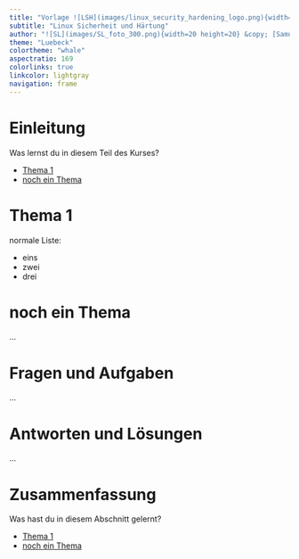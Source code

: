 ```yaml
---
title: "Vorlage ![LSH](images/linux_security_hardening_logo.png){width=20 height=20}"
subtitle: "Linux Sicherheit und Härtung"
author: "![SL](images/SL_foto_300.png){width=20 height=20} &copy; [Samuel Lenk](https://linux-trainings.de/)"
theme: "Luebeck"
colortheme: "whale"
aspectratio: 169
colorlinks: true
linkcolor: lightgray
navigation: frame
---
```


# Einleitung

Was lernst du in diesem Teil des Kurses?

<!-- TOC -->
* [Thema 1](#thema-1)
* [noch ein Thema](#noch-ein-thema)
<!-- TOC -->

# Thema 1

normale Liste:

- eins
- zwei
- drei

# noch ein Thema

...

# Fragen und Aufgaben

...

# Antworten und Lösungen

...

# Zusammenfassung

Was hast du in diesem Abschnitt gelernt?

<!-- TOC -->
* [Thema 1](#thema-1)
* [noch ein Thema](#noch-ein-thema)
<!-- TOC -->
